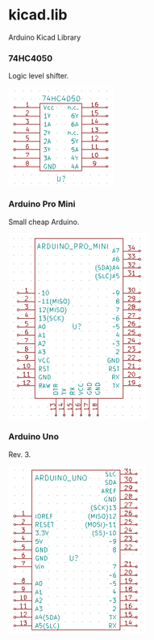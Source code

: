# kicad.lib
Arduino Kicad Library

### 74HC4050
Logic level shifter.

![](img/74hc4050_kicad.png?raw=true)

### Arduino Pro Mini
Small cheap Arduino.

![](img/arduino_pro_mini_kicad.png?raw=true)

### Arduino Uno
Rev. 3.

![](img/arduino_uno_kicad.png?raw=true)
